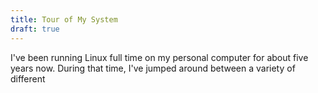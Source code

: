 ```yaml
---
title: Tour of My System
draft: true
---
```


I've been running Linux full time on my personal computer for about five years
now.
During that time, I've jumped around between a variety of different 

